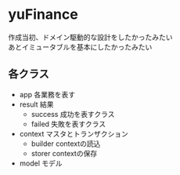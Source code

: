 # yuFinance
作成当初、ドメイン駆動的な設計をしたかったみたい  
あとイミュータブルを基本にしたかったみたい

## 各クラス
- app
    各業務を表す
- result
    結果
    - success
        成功を表すクラス
    - failed
        失敗を表すクラス
- context
    マスタとトランザクション
    - builder
        contextの読込
    - storer
        contextの保存
- model
    モデル